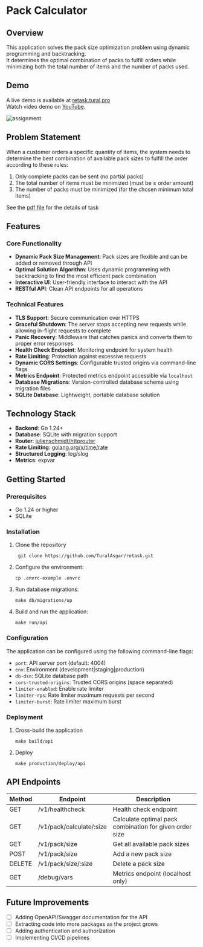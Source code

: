 # Pack Calculator

## Overview
This application solves the pack size optimization problem using dynamic programming and backtracking.  
It determines the optimal combination of packs to fulfill orders while minimizing both the total number of items and the number of packs used.

## Demo
A live demo is available at [retask.tural.pro](https://retask.tural.pro)  
Watch video demo on [YouTube](https://www.youtube.com/watch?v=qrGtGzoaioM).

![assignment](assignment.png)

## Problem Statement
When a customer orders a specific quantity of items, the system needs to determine the best combination of available pack sizes to fulfill the order according to these rules:
1. Only complete packs can be sent (no partial packs)
2. The total number of items must be minimized (must be ≥ order amount)
3. The number of packs must be minimized (for the chosen minimum total items)

See the [pdf file](/re-partners-software-challenge.pdf) for the details of task

## Features

### Core Functionality

- **Dynamic Pack Size Management**: Pack sizes are flexible and can be added or removed through API
- **Optimal Solution Algorithm**: Uses dynamic programming with backtracking to find the most efficient pack combination
- **Interactive UI**: User-friendly interface to interact with the API
- **RESTful API**: Clean API endpoints for all operations

### Technical Features
- **TLS Support**: Secure communication over HTTPS
- **Graceful Shutdown**: The server stops accepting new requests while allowing in-flight requests to complete
- **Panic Recovery**: Middleware that catches panics and converts them to proper error responses
- **Health Check Endpoint**: Monitoring endpoint for system health
- **Rate Limiting**: Protection against excessive requests
- **Dynamic CORS Settings**: Configurable trusted origins via command-line flags
- **Metrics Endpoint**: Protected metrics endpoint accessible via `localhost`
- **Database Migrations**: Version-controlled database schema using migration files
- **SQLite Database**: Lightweight, portable database solution

## Technology Stack
- **Backend**: Go 1.24+
- **Database**: SQLite with migration support
- **Router**: [julienschmidt/httprouter](https://github.com/julienschmidt/httprouter)
- **Rate Limiting**: [golang.org/x/time/rate](https://pkg.go.dev/golang.org/x/time/rate)
- **Structured Logging**: log/slog
- **Metrics**: expvar

## Getting Started

### Prerequisites
- Go 1.24 or higher
- SQLite

### Installation
1. Clone the repository
   ```shell
    git clone https://github.com/TuralAsgar/retask.git
   ```
2. Configure the environment:
   ```
   cp .envrc-example .envrc
   ```
3. Run database migrations:
   ```
   make db/migrations/up
   ```
4. Build and run the application:
   ```
   make run/api
   ```

### Configuration
The application can be configured using the following command-line flags:
- `port`: API server port (default: 4004)
- `env`: Environment (development|staging|production)
- `db-dsn`: SQLite database path
- `cors-trusted-origins`: Trusted CORS origins (space separated)
- `limiter-enabled`: Enable rate limiter
- `limiter-rps`: Rate limiter maximum requests per second
- `limiter-burst`: Rate limiter maximum burst

### Deployment

1. Cross-build the application
   ```shell
   make build/api
   ```
2. Deploy
   ```shell
   make production/deploy/api
   ```

## API Endpoints

| Method | Endpoint | Description |
|--------|----------|-------------|
| GET    | /v1/healthcheck | Health check endpoint |
| GET    | /v1/pack/calculate/:size | Calculate optimal pack combination for given order size |
| GET    | /v1/pack/size | Get all available pack sizes |
| POST   | /v1/pack/size | Add a new pack size |
| DELETE | /v1/pack/size/:size | Delete a pack size |
| GET    | /debug/vars | Metrics endpoint (localhost only) |

## Future Improvements
- [ ] Adding OpenAPI/Swagger documentation for the API
- [ ] Extracting code into more packages as the project grows
- [ ] Adding authentication and authorization
- [ ] Implementing CI/CD pipelines
